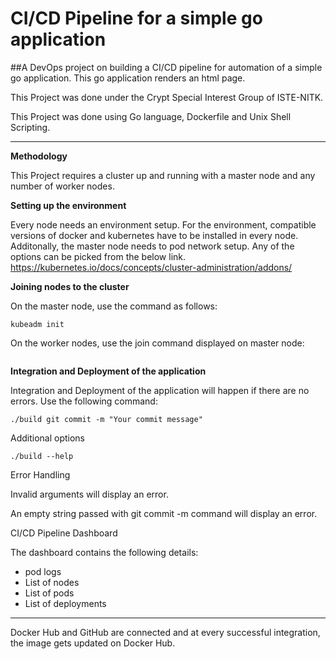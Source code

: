 CI/CD Pipeline for a simple go application
===

##A DevOps project on building a CI/CD pipeline for automation of a simple go application. This go application renders an html page.

This Project was done under the Crypt Special Interest Group of ISTE-NITK.

This Project was done using Go language, Dockerfile and Unix Shell Scripting.

---
**Methodology**

This Project requires a cluster up and running with a master node and any number of worker nodes.

**Setting up the environment**

Every node needs an environment setup. For the environment, compatible versions of docker and kubernetes have to be installed in every node.
Additonally, the master node needs to pod network setup. Any of the options can be picked from the below link.
https://kubernetes.io/docs/concepts/cluster-administration/addons/

**Joining nodes to the cluster**

On the master node, use the command as follows:
```
kubeadm init
```
On the worker nodes, use the join command displayed on master node:
 
<image>

**Integration and Deployment of the application**

Integration and Deployment of the application will happen if there are no errors. Use the following command:
```
./build git commit -m "Your commit message"
```
Additional options
```
./build --help
```
Error Handling

Invalid arguments will display an error.

An empty string passed with git commit -m command will display an error.

CI/CD Pipeline Dashboard

The dashboard contains the following details:

* pod logs
* List of nodes
* List of pods
* List of deployments

---

Docker Hub and GitHub are connected and at every successful integration, the image gets updated on Docker Hub.


